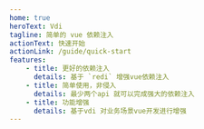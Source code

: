 ```yaml
---
home: true
heroText: Vdi
tagline: 简单的 vue 依赖注入
actionText: 快速开始
actionLink: /guide/quick-start
features:
    - title: 更好的依赖注入
      details: 基于 `redi` 增强vue依赖注入
    - title: 简单使用，非侵入
      details: 最少两个api 就可以完成强大的依赖注入
    - title: 功能增强
      details: 基于vdi 对业务场景vue开发进行增强
---
```


